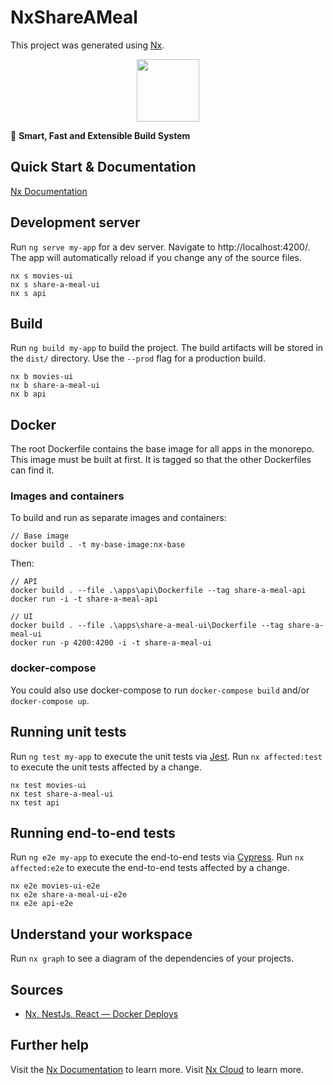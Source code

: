 # NxShareAMeal

This project was generated using [Nx](https://nx.dev).

<p style="text-align: center;"><img src="https://raw.githubusercontent.com/nrwl/nx/master/images/nx-logo.png" width="100"></p>

🔎 **Smart, Fast and Extensible Build System**

## Quick Start & Documentation

[Nx Documentation](https://nx.dev/angular)

## Development server

Run `ng serve my-app` for a dev server. Navigate to http://localhost:4200/. The app will automatically reload if you change any of the source files.

```
nx s movies-ui
nx s share-a-meal-ui
nx s api
```

## Build

Run `ng build my-app` to build the project. The build artifacts will be stored in the `dist/` directory. Use the `--prod` flag for a production build.

```
nx b movies-ui
nx b share-a-meal-ui
nx b api
```

## Docker

The root Dockerfile contains the base image for all apps in the monorepo. This image must be built at first. It is tagged so that the other Dockerfiles can find it.

### Images and containers

To build and run as separate images and containers:

```
// Base image
docker build . -t my-base-image:nx-base
```

Then:

```
// API
docker build . --file .\apps\api\Dockerfile --tag share-a-meal-api
docker run -i -t share-a-meal-api

// UI
docker build . --file .\apps\share-a-meal-ui\Dockerfile --tag share-a-meal-ui
docker run -p 4200:4200 -i -t share-a-meal-ui
```

### docker-compose

You could also use docker-compose to run `docker-compose build` and/or `docker-compose up`.

## Running unit tests

Run `ng test my-app` to execute the unit tests via [Jest](https://jestjs.io). Run `nx affected:test` to execute the unit tests affected by a change.

```
nx test movies-ui
nx test share-a-meal-ui
nx test api
```

## Running end-to-end tests

Run `ng e2e my-app` to execute the end-to-end tests via [Cypress](https://www.cypress.io). Run `nx affected:e2e` to execute the end-to-end tests affected by a change.

```
nx e2e movies-ui-e2e
nx e2e share-a-meal-ui-e2e
nx e2e api-e2e
```

## Understand your workspace

Run `nx graph` to see a diagram of the dependencies of your projects.

## Sources

- [Nx, NestJs, React — Docker Deploys](https://medium.com/swlh/nx-nestjs-react-docker-deploys-928a55fc19fd)

## Further help

Visit the [Nx Documentation](https://nx.dev/angular) to learn more.
Visit [Nx Cloud](https://nx.app/) to learn more.
